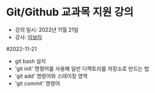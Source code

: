 ﻿# Git/Github 교과목 지원 강의

- 강의 일시: 2022년 11월 21일
- 강사: [이보라](https://github.com/Violet-Bora-Lee)

#2022-11-21
- git bash 설치
- 'git init' 명령어를 사용해 일반 디렉토리를 저장소로 만드는 법
- 'git add' 명령어와 스테이징 영역
- 'git commit' 명령어